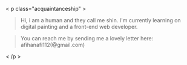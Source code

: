 < p class="acquaintanceship" >
  
> Hi, i am a human and they call me shin. 
> I'm currently learning on digital painting and a front-end web developer.

> You can reach me by sending me a lovely letter here: 
afihanafi112(@gmail.com)

< /p >

<!---
fromrha/fromrha is a ✨ special ✨ repository because its `README.md` (this file) appears on your GitHub profile.
You can click the Preview link to take a look at your changes.
--->
